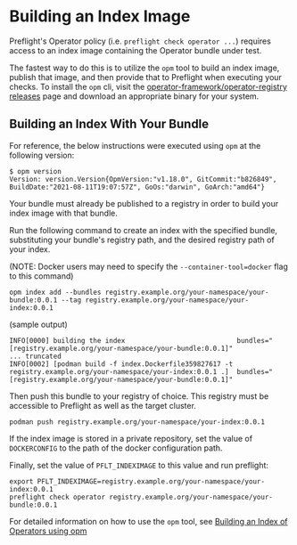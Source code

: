 # Building an Index Image

Preflight's Operator policy (i.e. `preflight check operator ...`) requires
access to an index image containing the Operator bundle under test.

The fastest way to do this is to utilize the `opm` tool to build an index image,
publish that image, and then provide that to Preflight when executing your
checks. To install the `opm` cli, visit the
[operator-framework/operator-registry
releases](https://github.com/operator-framework/operator-registry/releases) page
and download an appropriate binary for your system.

## Building an Index With Your Bundle

For reference, the below instructions were executed using `opm` at the following
version:

```shell
$ opm version
Version: version.Version{OpmVersion:"v1.18.0", GitCommit:"b826849", BuildDate:"2021-08-11T19:07:57Z", GoOs:"darwin", GoArch:"amd64"}
```

Your bundle must already be published to a registry in order to build your index
image with that bundle.

Run the following command to create an index with the specified bundle,
substituting your bundle's registry path, and the desired registry path of your
index. 

(NOTE: Docker users may need to specify the `--container-tool=docker` flag to
this command)

```shell
opm index add --bundles registry.example.org/your-namespace/your-bundle:0.0.1 --tag registry.example.org/your-namespace/your-index:0.0.1
```

(sample output)

```shell
INFO[0000] building the index                            bundles="[registry.example.org/your-namespace/your-bundle:0.0.1]"
... truncated
INFO[0002] [podman build -f index.Dockerfile359827617 -t registry.example.org/your-namespace/your-index:0.0.1 .]  bundles="[registry.example.org/your-namespace/your-bundle:0.0.1]"
```

Then push this bundle to your registry of choice. This registry must be
accessible to Preflight as well as the target cluster.

```shell
podman push registry.example.org/your-namespace/your-index:0.0.1
```
If the index image is stored in a private repository, set the value of `DOCKERCONFIG` to the path of the docker configuration path.

Finally, set the value of `PFLT_INDEXIMAGE` to this value and run preflight:

```shell
export PFLT_INDEXIMAGE=registry.example.org/your-namespace/your-index:0.0.1
preflight check operator registry.example.org/your-namespace/your-bundle:0.0.1
```

For detailed information on how to use the `opm` tool, see [Building an Index of
Operators using
opm](https://github.com/operator-framework/operator-registry#building-an-index-of-operators-using-opm)
